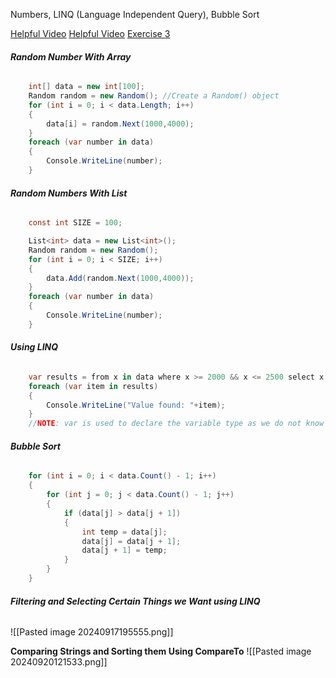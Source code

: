 Numbers,
LINQ (Language Independent Query),
Bubble Sort

[Helpful Video](https://mycanvas.mohawkcollege.ca/courses/107650/files/20334825?module_item_id=5684080)
[Helpful Video](https://mycanvas.mohawkcollege.ca/courses/107650/files/20334824?module_item_id=5684081)
[Exercise 3](https://mycanvas.mohawkcollege.ca/courses/107650/pages/w03-exercise?module_item_id=5684082)
###### **Random Number With Array**
```cs
	int[] data = new int[100];
	Random random = new Random(); //Create a Random() object
	for (int i = 0; i < data.Length; i++)
	{
		data[i] = random.Next(1000,4000); 									//.Next() takes two params. Min value is inlcusive and Max value is exclusive
	}
	foreach (var number in data)
	{
		Console.WriteLine(number);
	}
```

###### **Random Numbers With List**
```cs
	const int SIZE = 100;

	List<int> data = new List<int>();   
	Random random = new Random();
	for (int i = 0; i < SIZE; i++)
	{
		data.Add(random.Next(1000,4000));
	}
	foreach (var number in data)
	{
		Console.WriteLine(number);
	}
```

###### **Using LINQ**
```cs
	var results = from x in data where x >= 2000 && x <= 2500 select x;
	foreach (var item in results)
	{
		Console.WriteLine("Value found: "+item);
	}
	//NOTE: var is used to declare the variable type as we do not know what data we will get back! VAR is a runtime data type. Dynamically Typed Keyword
```

###### **Bubble Sort**
```cs
	for (int i = 0; i < data.Count() - 1; i++)
	{
		for (int j = 0; j < data.Count() - 1; j++)
		{
			if (data[j] > data[j + 1])
			{
				int temp = data[j];
				data[j] = data[j + 1];
				data[j + 1] = temp;
			}
		}
	}
```

###### **Filtering and Selecting Certain Things we Want using LINQ**
![[Pasted image 20240917195555.png]]

**Comparing Strings and Sorting them Using CompareTo**
![[Pasted image 20240920121533.png]]

